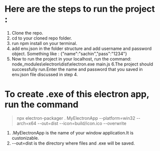 # Here are the steps to run the project :
1. Clone the repo.
2. cd to your cloned repo folder.
3. run npm install on your terminal.
4. add env.json in the folder structure and add username and password object.
   Something like : {"name":"sachin","pass":"1234"}
5. Now to run the project in your localhost, run the command:
   node_modules\electron\dist\electron.exe main.js
6.The project should successfully run.Enter the name and password that you saved in env.json file discussed in step 4.


# To create .exe of this electron app, run the command
> npx electron-packager . MyElectronApp --platform=win32 --arch=x64 --out=dist --icon=build/icon.ico --overwrite
1. .MyElectronApp is the name of your window application.It is custonizable.
2. --out=dist is the directory where files and .exe will be saved.
   
  
   
